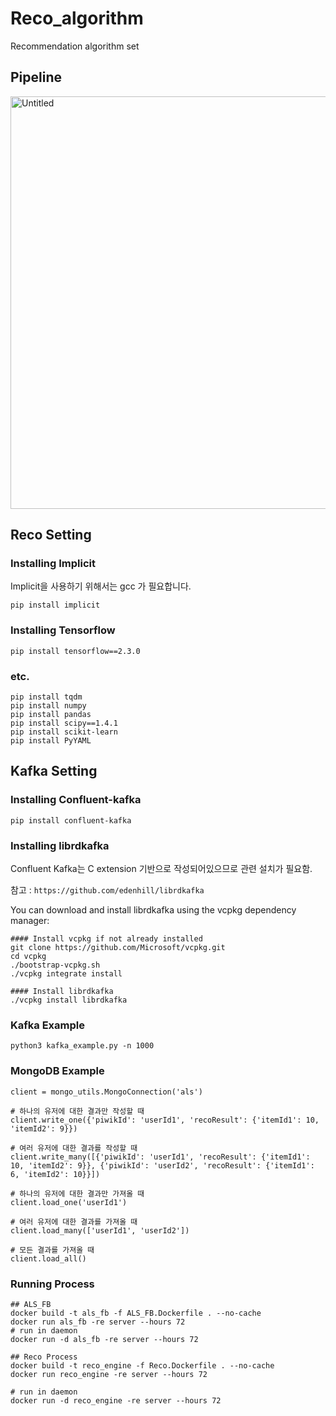 # Reco_algorithm

Recommendation algorithm set

## Pipeline
<img width="660" alt="Untitled" src="https://user-images.githubusercontent.com/50066454/161711109-6a486411-de22-49ec-b0b5-db54128cd01a.png">


## Reco Setting

### Installing Implicit
Implicit을 사용하기 위해서는 gcc 가 필요합니다.

```
pip install implicit
```

### Installing Tensorflow
```
pip install tensorflow==2.3.0
```

### etc.
```
pip install tqdm
pip install numpy
pip install pandas
pip install scipy==1.4.1
pip install scikit-learn
pip install PyYAML
```

## Kafka Setting 

### Installing Confluent-kafka 
```
pip install confluent-kafka
```

### Installing librdkafka

Confluent Kafka는 C extension 기반으로 작성되어있으므로 관련 설치가 필요함.

참고 : `https://github.com/edenhill/librdkafka`

You can download and install librdkafka using the vcpkg dependency manager:

```
#### Install vcpkg if not already installed
git clone https://github.com/Microsoft/vcpkg.git
cd vcpkg
./bootstrap-vcpkg.sh
./vcpkg integrate install

#### Install librdkafka
./vcpkg install librdkafka
```

### Kafka Example

```
python3 kafka_example.py -n 1000
```

### MongoDB Example

```
client = mongo_utils.MongoConnection('als')

# 하나의 유저에 대한 결과만 작성할 때
client.write_one({'piwikId': 'userId1', 'recoResult': {'itemId1': 10, 'itemId2': 9}})

# 여러 유저에 대한 결과를 작성할 때
client.write_many([{'piwikId': 'userId1', 'recoResult': {'itemId1': 10, 'itemId2': 9}}, {'piwikId': 'userId2', 'recoResult': {'itemId1': 6, 'itemId2': 10}}])

# 하나의 유저에 대한 결과만 가져올 때
client.load_one('userId1')

# 여러 유저에 대한 결과를 가져올 때
client.load_many(['userId1', 'userId2'])

# 모든 결과를 가져올 때
client.load_all()
```

### Running Process

```
## ALS_FB
docker build -t als_fb -f ALS_FB.Dockerfile . --no-cache
docker run als_fb -re server --hours 72
# run in daemon
docker run -d als_fb -re server --hours 72

## Reco Process
docker build -t reco_engine -f Reco.Dockerfile . --no-cache
docker run reco_engine -re server --hours 72

# run in daemon
docker run -d reco_engine -re server --hours 72
```
